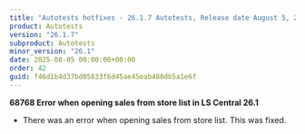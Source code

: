 ```yaml
---
title: "Autotests hotfixes - 26.1.7 Autotests, Release date August 5, 2025 - Hotfixes"
product: Autotests
version: "26.1.7"
subproduct: Autotests
minor_version: "26.1"
date: 2025-08-05 00:00:00+00:00
order: 42
guid: f46d1b4d37bd05833f6d45ae45eab480db5a1e6f
---
```


<div><strong>68768 Error when opening sales from store list in LS Central 26.1</strong>
<ul><li>There was an error when opening sales from store list. This was fixed.</li></ul></div>
